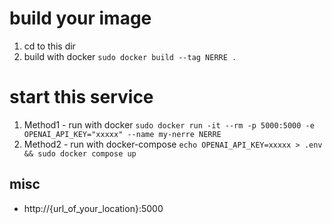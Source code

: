# build your image
1. cd to this dir
2. build with docker
`sudo docker build --tag NERRE .`

# start this service
1. Method1 - run with docker
`sudo docker run -it --rm -p 5000:5000 -e OPENAI_API_KEY="xxxxx" --name my-nerre NERRE`
2. Method2 - run with docker-compose
`echo OPENAI_API_KEY=xxxxx > .env && sudo docker compose up`

## misc
+ http://{url_of_your_location}:5000